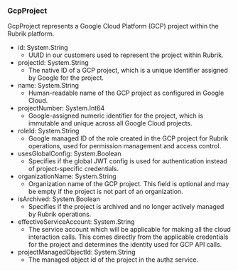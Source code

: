 ### GcpProject
GcpProject represents a Google Cloud Platform (GCP) project within the
Rubrik platform.

- id: System.String
  - UUID in our customers used to represent the project within Rubrik.
- projectId: System.String
  - The native ID of a GCP project, which is a unique identifier assigned
by Google for the project.
- name: System.String
  - Human-readable name of the GCP project as configured in Google Cloud.
- projectNumber: System.Int64
  - Google-assigned numeric identifier for the project, which is immutable
and unique across all Google Cloud projects.
- roleId: System.String
  - Google managed ID of the role created in the GCP project for Rubrik
operations, used for permission management and access control.
- usesGlobalConfig: System.Boolean
  - Specifies if the global JWT config is used for authentication instead
of project-specific credentials.
- organizationName: System.String
  - Organization name of the GCP project. This field is optional and may
be empty if the project is not part of an organization.
- isArchived: System.Boolean
  - Specifies if the project is archived and no longer actively managed
by Rubrik operations.
- effectiveServiceAccount: System.String
  - The service account which will be applicable for making all the cloud
interaction calls. This comes directly from the applicable credentials
for the project and determines the identity used for GCP API calls.
- projectManagedObjectId: System.String
  - The managed object id of the project in the authz service.
